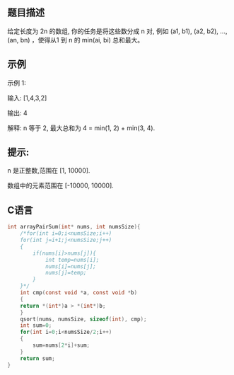 题目描述
------------------------

给定长度为 2n 的数组, 你的任务是将这些数分成 n 对, 例如 (a1, b1), (a2, b2), ..., (an, bn) ，使得从1 到 n 的 min(ai, bi) 总和最大。

示例
---------------

示例 1:

输入: [1,4,3,2]

输出: 4

解释: n 等于 2, 最大总和为 4 = min(1, 2) + min(3, 4).

提示:
---------------

n 是正整数,范围在 [1, 10000].
	
  数组中的元素范围在 [-10000, 10000].

C语言
---------------
```C
int arrayPairSum(int* nums, int numsSize){
    /*for(int i=0;i<numsSize;i++)
    for(int j=i+1;j<numsSize;j++)
    {
        if(nums[i]>nums[j]){
            int temp=nums[i];
            nums[i]=nums[j];
            nums[j]=temp;
        }
    }*/
    int cmp(const void *a, const void *b)
    {
	return *(int*)a > *(int*)b;
    }
    qsort(nums, numsSize, sizeof(int), cmp);
    int sum=0;
    for(int i=0;i<numsSize/2;i++)
    {
        sum=nums[2*i]+sum;
    }
    return sum;
}
